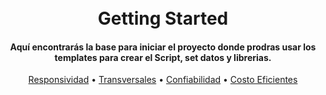 <h1 align='center'>
<br>
<strong>
Getting Started
</strong>
</h1>

<h4 align='center'>Aquí encontrarás la base para iniciar el proyecto donde prodras usar los templates para crear el Script, set datos y librerias.</h4>

<p align="center">
<a href="#responsividad">Responsividad</a> •
<a href="#transversales">Transversales</a> •
<a href="#confiabilidad">Confiabilidad</a> •
<a href="#costo-eficientes">Costo Eficientes</a> 
</p>

<br>


